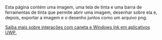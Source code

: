 ﻿Esta página contém uma imagem, uma tela de tinta e uma barra de ferramentas de tinta que permite abrir uma imagem, desenhar sobre ela e, depois, exportar a imagem e o desenho juntos como um arquivo png.
 
[Saiba mais sobre interações com caneta e Windows Ink em aplicativos UWP.](https://docs.microsoft.com//windows/uwp/design/input/pen-and-stylus-interactions)
